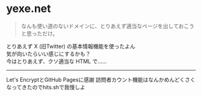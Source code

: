 # yexe.net

> なんも使い道のないドメインに、とりあえず適当なページを出しておこうと思っただけ。

とりあえず X (旧Twitter) の基本情報機能を使ったよん  
気が向いたらいい感じにするかも？  
今はとりあえず、クソ適当な HTML で……

---

Let's EncryptとGitHub Pagesに感謝
訪問者カウント機能はなんかめんどくさくなってきたのでhits.shで我慢しよ

